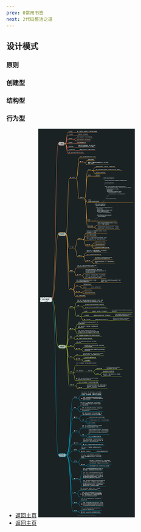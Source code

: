 ```yaml
---
prev: 0常用书签
next: 2代码整洁之道
---
```

## 设计模式
###  原则
### 创建型
### 结构型
### 行为型
* [返回主页](../home.md)
![](../../picture/0/1设计模式.png)
* [返回主页](../home.md)